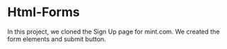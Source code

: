 # Html-Forms
In this project, we cloned the Sign Up page for mint.com. We created the form elements and submit button.